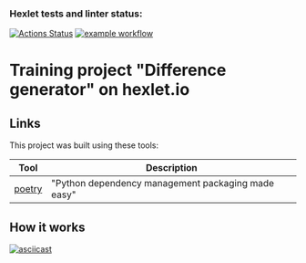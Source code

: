 ### Hexlet tests and linter status:
[![Actions Status](https://github.com/averyanovalex/python-project-lvl2/workflows/hexlet-check/badge.svg)](https://github.com/averyanovalex/python-project-lvl2/actions)
[![example workflow](https://github.com/averyanovalex/python-project-lvl2/actions/workflows/ci.yml/badge.svg)](https://github.com/averyanovalex/python-project-lvl2/actions/workflows/ci.yml)


# Training project "Difference generator" on hexlet.io

## Links

This project was built using these tools:

| Tool                                                                        | Description                                        |
|-----------------------------------------------------------------------------|----------------------------------------------------|
| [poetry](https://poetry.eustace.io/)                                        | "Python dependency management packaging made easy" |



## How it works
[![asciicast](https://asciinema.org/a/tYKB33ydwG1KVI1MQL78yNkx7.svg)](https://asciinema.org/a/tYKB33ydwG1KVI1MQL78yNkx7)